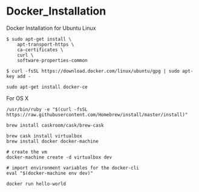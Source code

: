 # Docker_Installation
Docker Installation for Ubuntu Linux


```
$ sudo apt-get install \
    apt-transport-https \
    ca-certificates \
    curl \
    software-properties-common
```

```
$ curl -fsSL https://download.docker.com/linux/ubuntu/gpg | sudo apt-key add -
```

```
sudo apt-get install docker-ce
```
For OS X

```/usr/bin/ruby -e "$(curl -fsSL https://raw.githubusercontent.com/Homebrew/install/master/install)"```

```brew install caskroom/cask/brew-cask```

```
brew cask install virtualbox
brew install docker docker-machine

# create the vm
docker-machine create -d virtualbox dev

# import environment variables for the docker-cli
eval "$(docker-machine env dev)"

docker run hello-world
```

